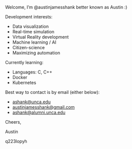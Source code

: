 Welcome, I’m @austinjamesshank better known as Austin :)

Development interests:
- Data visualization
- Real-time simulation
- Virtual Reality development
- Machine learning / AI
- Citizen-science
- Maximizing automation

Currently learning:
- Languages: C, C++
- Docker
- Kubernetes

Best way to contact is by email (either below):
- ashank@unca.edu
- austinjamesshank@gmail.com
- ashank@alumni.unca.edu

Cheers,

Austin

q223lopyh
